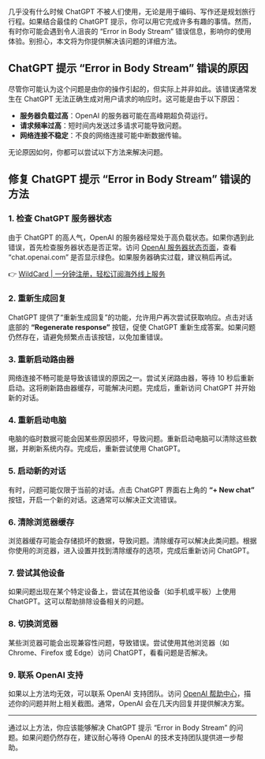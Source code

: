 几乎没有什么时候 ChatGPT 不被人们使用，无论是用于编码、写作还是规划旅行行程。如果结合最佳的 ChatGPT 提示，你可以用它完成许多有趣的事情。然而，有时你可能会遇到令人沮丧的 “Error in Body Stream” 错误信息，影响你的使用体验。别担心，本文将为你提供解决该问题的详细方法。

## ChatGPT 提示 “Error in Body Stream” 错误的原因

尽管你可能认为这个问题是由你的操作引起的，但实际上并非如此。该错误通常发生在 ChatGPT 无法正确生成对用户请求的响应时。这可能是由于以下原因：

- **服务器负载过高**：OpenAI 的服务器可能在高峰期超负荷运行。
- **请求频率过高**：短时间内发送过多请求可能导致问题。
- **网络连接不稳定**：不良的网络连接可能中断数据传输。

无论原因如何，你都可以尝试以下方法来解决问题。

## 修复 ChatGPT 提示 “Error in Body Stream” 错误的方法

### 1. 检查 ChatGPT 服务器状态

由于 ChatGPT 的高人气，OpenAI 的服务器经常处于高负载状态。如果你遇到此错误，首先检查服务器状态是否正常。访问 [OpenAI 服务器状态页面](https://bit.ly/bewildcard)，查看 “chat.openai.com” 是否显示绿色。如果服务器确实过载，建议稍后再试。

👉 [WildCard | 一分钟注册，轻松订阅海外线上服务](https://bit.ly/bewildcard)

### 2. 重新生成回复

ChatGPT 提供了“重新生成回复”的功能，允许用户再次尝试获取响应。点击对话底部的 **“Regenerate response”** 按钮，促使 ChatGPT 重新生成答案。如果问题仍然存在，请避免频繁点击该按钮，以免加重错误。

### 3. 重新启动路由器

网络连接不畅可能是导致该错误的原因之一。尝试关闭路由器，等待 10 秒后重新启动。这将刷新路由器缓存，可能解决问题。完成后，重新访问 ChatGPT 并开始新的对话。

### 4. 重新启动电脑

电脑的临时数据可能会因某些原因损坏，导致问题。重新启动电脑可以清除这些数据，并刷新系统内存。完成后，重新尝试使用 ChatGPT。

### 5. 启动新的对话

有时，问题可能仅限于当前的对话。点击 ChatGPT 界面右上角的 **“+ New chat”** 按钮，开启一个新的对话。这通常可以解决正文流错误。

### 6. 清除浏览器缓存

浏览器缓存可能会存储损坏的数据，导致问题。清除缓存可以解决此类问题。根据你使用的浏览器，进入设置并找到清除缓存的选项，完成后重新访问 ChatGPT。

### 7. 尝试其他设备

如果问题出现在某个特定设备上，尝试在其他设备（如手机或平板）上使用 ChatGPT。这可以帮助排除设备相关的问题。

### 8. 切换浏览器

某些浏览器可能会出现兼容性问题，导致错误。尝试使用其他浏览器（如 Chrome、Firefox 或 Edge）访问 ChatGPT，看看问题是否解决。

### 9. 联系 OpenAI 支持

如果以上方法均无效，可以联系 OpenAI 支持团队。访问 [OpenAI 帮助中心](https://bit.ly/bewildcard)，描述你的问题并附上相关截图。通常，OpenAI 会在几天内回复并提供解决方案。

---

通过以上方法，你应该能够解决 ChatGPT 提示 “Error in Body Stream” 的问题。如果问题仍然存在，建议耐心等待 OpenAI 的技术支持团队提供进一步帮助。